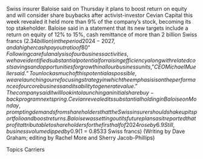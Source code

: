 Swiss insurer Baloise said on Thursday it plans to boost return on equity and will consider share buybacks after activist-investor Cevian Capital this week revealed it held more than 9% of the company’s stock, becoming its top stakeholder.
Baloise said in a statement that its new targets include a return on equity of 12% to 15%, cash remittance of more than 2 billion Swiss francs ($2.34 billion) in the period 2024-2027, and a higher cash payout ratio of 80% or more.
“Following careful analysis of our business activities, we have identified substantial potential for raising efficiency along with related cost savings and opportunities for growth in all our business units,” CEO Michael Mueller said.
“To unlock as much of this potential as possible, we are launching our refocusing strategy in which the emphasis is on the performance of our core business and its ability to generate value.”
The company said it will look into launching an initial share buy-back program next spring.
Cevian revealed its substantial holding in Baloise on Monday, prompting demands from shareholders that the Swiss insurer should shake up its portfolio and boost returns.
Baloise was setting out its future plans as it reported that profit attributable to shareholders for the first half of 2024 rose by 6.9% to nearly 220 million francs.
Still, business volume dipped by 0.9% year-on-year to 5.29 billion francs due to unfavorable currency effects, it added.
($1 = 0.8533 Swiss francs)
(Writing by Dave Graham; editing by Rachel More and Sherry Jacob-Phillips)

Topics
Carriers
